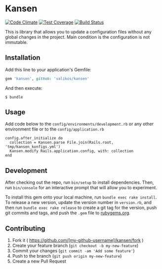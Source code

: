 # Kansen

[![Code Climate](https://codeclimate.com/github/valikos/kansen/badges/gpa.svg)](https://codeclimate.com/github/valikos/kansen) [![Test Coverage](https://codeclimate.com/github/valikos/kansen/badges/coverage.svg)](https://codeclimate.com/github/valikos/kansen/coverage) [![Build Status](https://travis-ci.org/valikos/kansen.svg?branch=develop)](https://travis-ci.org/valikos/kansen)

This is library that allows you to update a configuration files without any global changes in the project. Main condition is the configuration is not immutable.

## Installation

Add this line to your application's Gemfile:

```ruby
gem 'kansen', github: 'valikos/kansen'
```

And then execute:

    $ bundle

## Usage
Add code below to the `config/environments/development.rb` or any other environment file or to the `config/application.rb`

    config.after_initialize do
      collection = Kansen.parse File.join(Rails.root, 'tmp/kansen_konfigs.yml')
      Kansen.modify Rails.application.config, with: collection
    end


## Development

After checking out the repo, run `bin/setup` to install dependencies. Then, run `bin/console` for an interactive prompt that will allow you to experiment.

To install this gem onto your local machine, run `bundle exec rake install`. To release a new version, update the version number in `version.rb`, and then run `bundle exec rake release` to create a git tag for the version, push git commits and tags, and push the `.gem` file to [rubygems.org](https://rubygems.org).

## Contributing

1. Fork it ( https://github.com/[my-github-username]/kansen/fork )
2. Create your feature branch (`git checkout -b my-new-feature`)
3. Commit your changes (`git commit -am 'Add some feature'`)
4. Push to the branch (`git push origin my-new-feature`)
5. Create a new Pull Request
